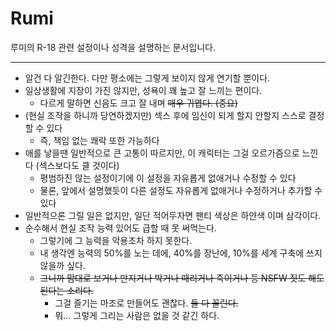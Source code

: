 # Rumi

루미의 R-18 관련 설정이나 성격을 설명하는 문서입니다.

---

* 알건 다 알긴한다. 다만 평소에는 그렇게 보이지 않게 연기할 뿐이다.
* 일상생활에 지장이 가진 않지만, 성욕이 꽤 높고 잘 느끼는 편이다.
  * 다르게 말하면 신음도 크고 잘 내며 ~~매우 귀엽다. (중요)~~
* (현실 조작을 하니까 당연하겠지만) 섹스 후에 임신이 되게 할지 안할지 스스로 결정할 수 있다
  * 즉, 책임 없는 쾌락 또한 가능하다
* 애를 낳을땐 일반적으로 큰 고통이 따르지만, 이 캐릭터는 그걸 오르가즘으로 느낀다 (섹스보다도 클 것이다)
  * 평범하진 않는 설정이기에 이 설정을 자유롭게 없애거나 수정할 수 있다
  * 물론, 앞에서 설명했듯이 다른 설정도 자유롭게 없애거나 수정하거나 추가할 수 있다
* 일반적으론 그릴 일은 없지만, 일단 적어두자면 팬티 색상은 하얀색 이며 삼각이다.
* 순수해서 현실 조작 능력 있어도 급할 때 못 써먹는다.
  * 그렇기에 그 능력을 악용조차 하지 못한다.
  * 내 생각엔 능력의 50%를 노는 데에, 40%를 장난에, 10%를 세계 구축에 쓰지 않을까 싶다.
  * ~~그니까 맘대로 보거나 만지거나 박거나 때리거나 죽이거나 등 NSFW 짓도 해도 된다는 소리다.~~
    * 그걸 즐기는 마조로 만들어도 괜찮다. ~~둘 다 꼴린다.~~
    * 뭐... 그렇게 그리는 사람은 없을 것 같긴 하다.